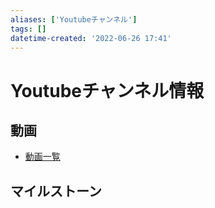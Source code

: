```yaml
---
aliases: ['Youtubeチャンネル']
tags: []
datetime-created: '2022-06-26 17:41'
---
```


# Youtubeチャンネル情報
## 動画
- [動画一覧](videos.md)
## マイルストーン